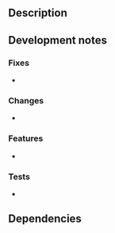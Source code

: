 ## Description
<!-- Why was this PR created? -->

## Development notes
<!-- What have you changed, and how has this been tested? -->
<!-- Fill the relevant topics below: -->

### Fixes
- 

### Changes
- 

### Features
- 

### Tests
- 

## Dependencies
<!-- Does this PR depends on anything? It has something holding it back? -->

